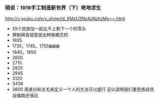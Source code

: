 ### 晓说：1919手工制造新世界（下）绝地求生
http://v.youku.com/v_show/id_XMzU2NzAzNzkzMg==.html
- 55个民族加一起比不上剩下一个的零头
- 罪魁祸首就是提出种族概念的
- 1655
- 1735，1745，1755`龖龖龖`
- 1840，1850
- 2600
- 2715
- 2825
- 2945
- 3120
- 3436
- 3600
用美分和五毛来定义一个人的方法可以盛行 足以说明我们要民族自信 自强路还很远